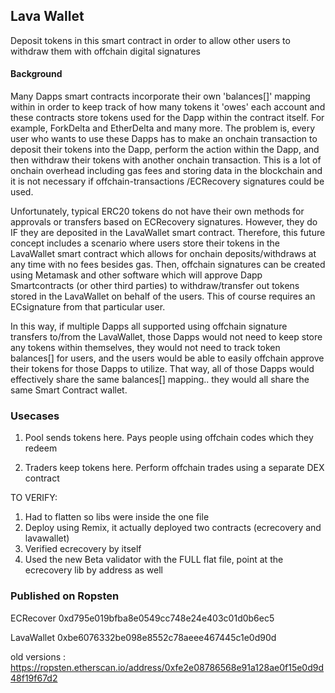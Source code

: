 
 ## Lava Wallet

  Deposit tokens in this smart contract in order to allow other users to withdraw them with offchain digital signatures


 #### Background

  Many Dapps smart contracts incorporate their own 'balances[]' mapping within in order to keep track of how many tokens it 'owes' each account and these contracts store tokens used for the Dapp within the contract itself.  For example, ForkDelta and EtherDelta and many more.  The problem is, every user who wants to use these Dapps has to make an onchain transaction to deposit their tokens into the Dapp, perform the action within the Dapp, and then withdraw their tokens with another onchain transaction.  This is a lot of onchain overhead including gas fees and storing data in the blockchain and it is not necessary if offchain-transactions /ECRecovery signatures could be used.

 Unfortunately, typical ERC20 tokens do not have their own methods for approvals or transfers based on ECRecovery signatures.  However, they do IF they are deposited in the LavaWallet smart contract.  Therefore, this future concept includes a scenario where users store their tokens in the LavaWallet smart contract which allows for onchain deposits/withdraws at any time with no fees besides gas.  Then, offchain signatures can be created using Metamask and other software which will approve Dapp Smartcontracts (or other third parties) to withdraw/transfer out tokens stored in the LavaWallet on behalf of the users.  This of course requires an ECsignature from that particular user.  

 In this way, if multiple Dapps all supported using offchain signature transfers to/from the LavaWallet, those Dapps would not need to keep store any tokens within themselves, they would not need to track token balances[] for users, and the users would be able to easily offchain approve their tokens for those Dapps to utilize.  That way, all of those Dapps would effectively share the same balances[] mapping.. they would all share the same Smart Contract wallet.  


### Usecases

1. Pool sends tokens here.  Pays people using offchain codes which they redeem

2. Traders keep tokens here.  Perform offchain trades using a separate DEX contract



TO VERIFY:
1. Had to flatten so libs were inside the one file  
2. Deploy using Remix, it actually deployed two contracts (ecrecovery and lavawallet)
3. Verified ecrecovery by itself
4. Used the new Beta validator with the FULL flat file, point at the ecrecovery lib by address as well



### Published on Ropsten
ECRecover
0xd795e019bfba8e0549cc748e24e403c01d0b6ec5

LavaWallet
  0xbe6076332be098e8552c78aeee467445c1e0d90d



old versions :
https://ropsten.etherscan.io/address/0xfe2e08786568e91a128ae0f15e0d9d48f19f67d2
